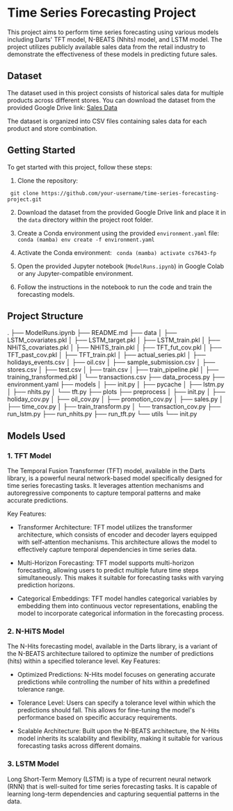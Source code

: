 # Time Series Forecasting Project

This project aims to perform time series forecasting using various models including Darts' TFT model, N-BEATS (Nhits) model, and LSTM model. The project utilizes publicly available sales data from the retail industry to demonstrate the effectiveness of these models in predicting future sales.

## Dataset

The dataset used in this project consists of historical sales data for multiple products across different stores. You can download the dataset from the provided Google Drive link: [Sales Data](https://drive.google.com/drive/folders/1tuMYXW6TrJo95FKUMu5VGiahwFzoqf8P?usp=sharing)

The dataset is organized into CSV files containing sales data for each product and store combination.

## Getting Started

To get started with this project, follow these steps:

1. Clone the repository:

``
git clone https://github.com/your-username/time-series-forecasting-project.git``

2. Download the dataset from the provided Google Drive link and place it in the `data` directory within the project root folder.

3. Create a Conda environment using the provided `environment.yaml` file:
``
conda (mamba) env create -f environment.yaml``

4. Activate the Conda environment:
``
conda (mamba) activate cs7643-fp``

5. Open the provided Jupyter notebook (`ModelRuns.ipynb`) in Google Colab or any Jupyter-compatible environment.

6. Follow the instructions in the notebook to run the code and train the forecasting models.

## Project Structure

.
├── ModelRuns.ipynb
├── README.md
├── data
│ ├── LSTM_covariates.pkl
│ ├── LSTM_target.pkl
│ ├── LSTM_train.pkl
│ ├── NHiTS_covariates.pkl
│ ├── NHiTS_train.pkl
│ ├── TFT_fut_cov.pkl
│ ├── TFT_past_cov.pkl
│ ├── TFT_train.pkl
│ ├── actual_series.pkl
│ ├── holidays_events.csv
│ ├── oil.csv
│ ├── sample_submission.csv
│ ├── stores.csv
│ ├── test.csv
│ ├── train.csv
│ ├── train_pipeline.pkl
│ ├── training_transformed.pkl
│ └── transactions.csv
├── data_process.py
├── environment.yaml
├── models
│ ├── init.py
│ ├── pycache
│ ├── lstm.py
│ ├── nhits.py
│ └── tft.py
├── plots
├── preprocess
│ ├── init.py
│ ├── holiday_cov.py
│ ├── oil_cov.py
│ ├── promotion_cov.py
│ ├── sales.py
│ ├── time_cov.py
│ ├── train_transform.py
│ └── transaction_cov.py
├── run_lstm.py
├── run_nhits.py
├── run_tft.py
└── utils
└── init.py

## Models Used

### 1. TFT Model

The Temporal Fusion Transformer (TFT) model, available in the Darts library, is a powerful neural network-based model specifically designed for time series forecasting tasks. It leverages attention mechanisms and autoregressive components to capture temporal patterns and make accurate predictions.

Key Features:

*    Transformer Architecture: TFT model utilizes the transformer architecture, which consists of encoder and decoder layers equipped with self-attention mechanisms. This architecture allows the model to effectively capture temporal dependencies in time series data.

*    Multi-Horizon Forecasting: TFT model supports multi-horizon forecasting, allowing users to predict multiple future time steps simultaneously. This makes it suitable for forecasting tasks with varying prediction horizons.

*    Categorical Embeddings: TFT model handles categorical variables by embedding them into continuous vector representations, enabling the model to incorporate categorical information in the forecasting process.

### 2. N-HiTS Model

The N-Hits forecasting model, available in the Darts library, is a variant of the N-BEATS architecture tailored to optimize the number of predictions (hits) within a specified tolerance level.
Key Features:

* Optimized Predictions: N-Hits model focuses on generating accurate predictions while controlling the number of hits within a predefined tolerance range.

* Tolerance Level: Users can specify a tolerance level within which the predictions should fall. This allows for fine-tuning the model's performance based on specific accuracy requirements.

* Scalable Architecture: Built upon the N-BEATS architecture, the N-Hits model inherits its scalability and flexibility, making it suitable for various forecasting tasks across different domains.

### 3. LSTM Model

Long Short-Term Memory (LSTM) is a type of recurrent neural network (RNN) that is well-suited for time series forecasting tasks. It is capable of learning long-term dependencies and capturing sequential patterns in the data.
